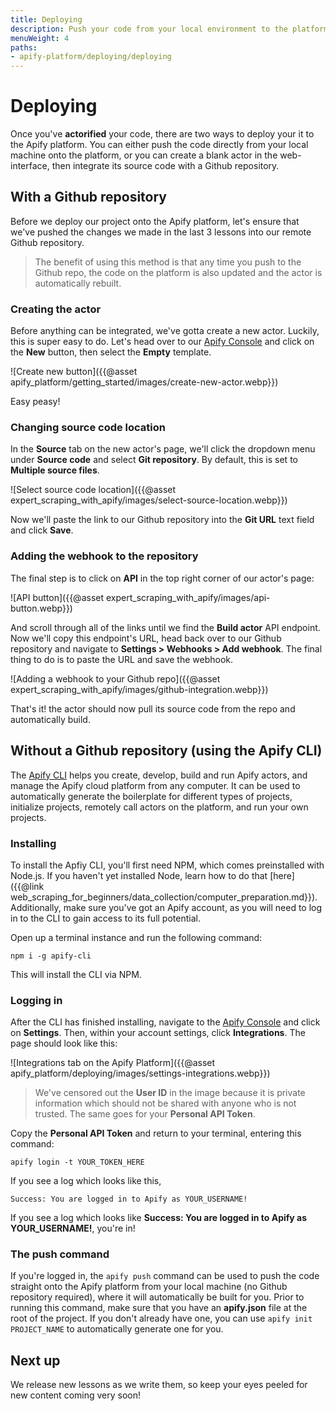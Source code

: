 ```yaml
---
title: Deploying
description: Push your code from your local environment to the platform, or create a new actor on the console and integrate it with a Github repository to automatically rebuild any new changes.
menuWeight: 4
paths:
- apify-platform/deploying/deploying
---
```


# [](#deploying) Deploying

Once you've **actorified** your code, there are two ways to deploy your it to the Apify platform. You can either push the code directly from your local machine onto the platform, or you can create a blank actor in the web-interface, then integrate its source code with a Github repository.

## [](#with-git-repository) With a Github repository

Before we deploy our project onto the Apify platform, let's ensure that we've pushed the changes we made in the last 3 lessons into our remote Github repository.

> The benefit of using this method is that any time you push to the Github repo, the code on the platform is also updated and the actor is automatically rebuilt.

### Creating the actor

Before anything can be integrated, we've gotta create a new actor. Luckily, this is super easy to do. Let's head over to our [Apify Console](https://console.apify.com) and click on the **New** button, then select the **Empty** template.

![Create new button]({{@asset apify_platform/getting_started/images/create-new-actor.webp}})

Easy peasy!

### [](#change-source-code) Changing source code location

In the **Source** tab on the new actor's page, we'll click the dropdown menu under **Source code** and select **Git repository**. By default, this is set to **Multiple source files**.

![Select source code location]({{@asset expert_scraping_with_apify/images/select-source-location.webp}})

Now we'll paste the link to our Github repository into the **Git URL** text field and click **Save**.

### [](#adding-repo-webhook) Adding the webhook to the repository

The final step is to click on **API** in the top right corner of our actor's page:

![API button]({{@asset expert_scraping_with_apify/images/api-button.webp}})

And scroll through all of the links until we find the **Build actor** API endpoint. Now we'll copy this endpoint's URL, head back over to our Github repository and navigate to **Settings > Webhooks > Add webhook**. The final thing to do is to paste the URL and save the webhook.

![Adding a webhook to your Github repo]({{@asset expert_scraping_with_apify/images/github-integration.webp}})

That's it! the actor should now pull its source code from the repo and automatically build.

## [](#with-apify-cli) Without a Github repository (using the Apify CLI)

The [Apify CLI](https://docs.apify.com/cli) helps you create, develop, build and run Apify actors, and manage the Apify cloud platform from any computer. It can be used to automatically generate the boilerplate for different types of projects, initialize projects, remotely call actors on the platform, and run your own projects.

### [](#installing-cli) Installing

To install the Apfiy CLI, you'll first need NPM, which comes preinstalled with Node.js. If you haven't yet installed Node, learn how to do that [here]({{@link web_scraping_for_beginners/data_collection/computer_preparation.md}}). Additionally, make sure you've got an Apify account, as you will need to log in to the CLI to gain access to its full potential.

Open up a terminal instance and run the following command:

```shell
npm i -g apify-cli
```

This will install the CLI via NPM.

### [](#logging-into-cli) Logging in

After the CLI has finished installing, navigate to the [Apify Console](https://console.apify.com) and click on **Settings**. Then, within your account settings, click **Integrations**. The page should look like this:

![Integrations tab on the Apify Platform]({{@asset apify_platform/deploying/images/settings-integrations.webp}})

> We've censored out the **User ID** in the image because it is private information which should not be shared with anyone who is not trusted. The same goes for your **Personal API Token**.

Copy the **Personal API Token** and return to your terminal, entering this command:

```shell
apify login -t YOUR_TOKEN_HERE
```

If you see a log which looks like this,

```text
Success: You are logged in to Apify as YOUR_USERNAME!
```

If you see a log which looks like **Success: You are logged in to Apify as YOUR_USERNAME!**, you're in!

### [](#push-command) The push command

If you're logged in, the `apify push` command can be used to push the code straight onto the Apify platform from your local machine (no Github repository required), where it will automatically be built for you. Prior to running this command, make sure that you have an **apify.json** file at the root of the project. If you don't already have one, you can use `apify init PROJECT_NAME` to automatically generate one for you.

## [](#next) Next up

We release new lessons as we write them, so keep your eyes peeled for new content coming very soon!
